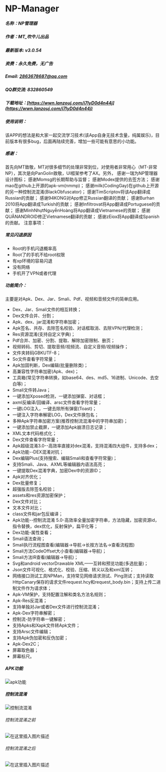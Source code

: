 # NP-Manager
##### 名称：NP管理器
##### 作者：MT_吹牛儿出品
##### 最新版本: v3.0.54
##### 资费：永久免费，无广告
##### Email: 2863678687@qq.com
##### QQ群交流: 832860549
##### 下载地址：[https://wwn.lanzouj.com/i7lyD0d4n44j](https://wwn.lanzouj.com/i7lyD0d4n44j)
##### 使用说明：

该APP的想法是和大家一起交流学习技术(该App自身无技术含量，纯属娱乐)，目前版本有很多bug，后面再陆续完善，增加一些可能有意思的小功能。
##### 感谢：

首先向MT致敬，MT对很多细节的处理非常到位，对使用者非常用心（MT-非常NP），其次是向PanGolin致敬，UI框架参考了AX。另外， 感谢一瑞为NP管理器设计图标； 感谢Momsg的长期帮助与监督； 感谢Modex提供的去签方法； 感谢mao在github上开源的apk-vm(nmmp)； 感谢milk(CodingGay)在github上开源的另一种控制流混淆(BlackObfuscator)； 感谢TimScriptov将该App翻译成Russian的贡献； 感谢94KONG对App修正Russian翻译的贡献； 感谢Burhan 2010将App翻译成Turkish的贡献； 感谢Infiltrovat将App翻译成Portuguese的贡献； 感谢MinhNhựtNguyễnHoàng将App翻译成Vietnamese的贡献； 感谢QUÂNANDROID修正Vietnamese翻译的贡献； 感谢zEiox将App翻译成Spanish的贡献。
注意事项：

##### 常见闪退原因

* Root的手机闪退概率高
* Root了的手机不给root权限
* 有xp环境的容易闪退
* 没有网络
* 手机开了VPN或者代理

##### 功能简介：

主要是对Apk、Dex、Jar、Smali、Pdf、视频和音频文件的简单应用。

* Dex、Jar、Smali文件的相互转换；
* Dex文件合并、分割；
* Apk、dex、jar混淆和字符串加密；
* Apk签名、共存、去除签名校验、对话框取消、去除VPN/代理检测；
* Res资源混淆(支持自定义字典)；
* Pdf合并、加密、分割、提取、解除加密限制、删页；
* 视频转码、剪切、提取音频/视频流、自定义音频/视频操作；
* 文件夹转码GBKUTF-8；
* So文件查看字符常量；
* Apk加固判断，Dex编辑(批量删除类)；
* 高兼容性字符串加密(Apk、dex)；
* 工具箱(常见字符串转换，如base64、des、md5、16进制、Unicode、去空白等)；
* Smali文件转Java；
* 一键添加Xposed检测，一键添加弹窗、对话框；
* axml反编译/回编译、arsc文件查看字符常量；
* 一键LOG注入，一键去除所有弹窗(Toast)；
* 一键注入字符串解密LOG，Dex文件换包名；
* 多种Apk字符串加密方案(推荐控制流混淆中的字符串加密)；
* 一键添加禁止截屏，一键添加Apk崩溃日志记录；
* XML文本代码格式化；
* Dex文件查看字符常量；
* Apk超级混淆3.0--高效率直接对dex混淆，支持混淆四大组件，支持多dex；
* Apk功能--DEX混淆对抗；
* Dex编辑Plus(支持搜索、编辑Smali和查看字符常量)；
* 支持Smali、Java、AXML等编辑器内语法高亮；
* 一键提取Dex混淆字典，加密Dex中的资源ID；
* Apk对齐优化；
* Dex批量修复；
* 超强版去除签名校验；
* assets和res资源加密保护；
* Dex文件对比；
* 文本文件对比；
* class文件和jar包反编译；
* Apk功能--控制流混淆 5.0-高效率全量加密字符串，方法隐藏，加密资源id，指令替换，dex优化，反射保护，扁平化等；
* Dex功能-属性查看；
* Smali语法查询；
* Smali执行流程图查看(编辑器->导航->长按方法名->查看流程图)
* Smali方法CodeOffset大小查看(编辑器->导航)；
* Smali方法IR查看(编辑器->导航)；
* Svg和android vectorDrawable XML——互转和预览功能(多选批量)；
* Json文件可视化、格式化、校验、压缩、转义以及和xml互转；
* 网络接口测试工具NPMan，支持常见网络请求测试、Ping测试；支持读取HttpCanary保存的请求文件request.hcy和request_body.bin；支持上传二进制文件作为请求体；
* Apk-VM保护，支持配置注解和类名方法名规则；
* Apk-Res反混淆；
* 支持单独对Jar或者Dex文件进行控制流混淆；
* Apk-Dex字符串解密；
* 控制流-防字符串一键解密；
* 支持Apks和Xapk文件转Apk文件；
* 支持Arsc文件编辑；
* 支持Apk伪加密和反伪加密；
* Apk-Dex2C；
* 屏幕取色器；
* 屏幕标尺。

##### APK功能
![apk功能](https://img-blog.csdnimg.cn/6e0ac9825b8f429a8d8a71d857773351.jpeg#pic_center)


##### 控制流混淆
![控制流混淆](https://img-blog.csdnimg.cn/900674aee68f43f8ab4af30e3a403dfd.jpeg#pic_center)

###### 控制流混淆之前
![在这里插入图片描述](https://img-blog.csdnimg.cn/1340c06a75c34daba2e7267645fe1c93.jpeg#pic_center)

###### 控制流混淆之后
![在这里插入图片描述](https://img-blog.csdnimg.cn/e78889f7b35449b08887d9afd0e746ea.jpeg#pic_center)
